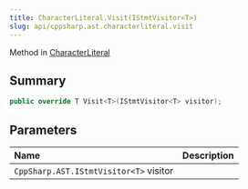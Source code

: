 ```yaml
---
title: CharacterLiteral.Visit(IStmtVisitor<T>)
slug: api/cppsharp.ast.characterliteral.visit
---
```

Method in [CharacterLiteral](/api/cppsharp/ast/characterliteral)

## Summary



```csharp
public override T Visit<T>(IStmtVisitor<T> visitor);
```

## Parameters

|Name|Description|
|:---|:---|
|`CppSharp.AST.IStmtVisitor<T>` visitor||

